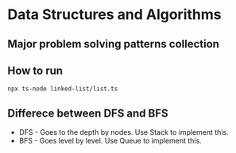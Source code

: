 # Data Structures and Algorithms

## Major problem solving patterns collection

## How to run
```
npx ts-node linked-list/list.ts
```

## Differece between DFS and BFS

- DFS - Goes to the depth by nodes. Use Stack to implement this.
- BFS - Goes level by level. Use Queue to implement this.